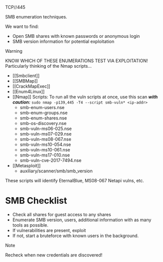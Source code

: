 TCP//445

SMB enumeration techniques. 

We want to find:
- Open SMB shares with known passwords or anonymous login
- SMB version information for potential exploitation

> [!warning]
> KNOW WHICH OF THESE ENUMERATIONS TEST VIA EXPLOITATION! Particularly thinking of the Nmap scripts...

- [[Smbclient]]
- [[SMBMap]]
- [[CrackMapExec]]
- [[Enum4Linux]]
- [[Nmap]] Scripts: 
	To run all the vuln scripts at once, use this scan ***with caution:*** 
	`sudo nmap -p139,445 -T4 --script smb-vuln* <ip-addr>`
	- smb-enum-users.nse
	- smb-enum-groups.nse
	- smb-enum-shares.nse
	- smb-os-discovery.nse
	- smb-vuln-ms06-025.nse
	- smb-vuln-ms07-029.nse
	- smb-vuln-ms08-067.nse
	- smb-vuln-ms10-054.nse
	- smb-vuln-ms10-061.nse
	- smb-vuln-ms17-010.nse
	- smb-vuln-cve-2017-7494.nse
- [[Metasploit]]
	- auxiliary/scanner/smb/smb_version

These scripts will identify EternalBlue, MS08-067 Netapi vulns, etc. 

# SMB Checklist
- Check all shares for guest access to any shares
- Enumerate SMB version, users, additional information with as many tools as possible.
- If vulnerabilities are present, exploit
- If not, start a bruteforce with known users in the background.

>[!note] 
>Recheck when new credentials are discovered!
